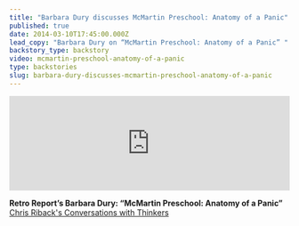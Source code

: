 ```yaml
---
title: "Barbara Dury discusses McMartin Preschool: Anatomy of a Panic"
published: true
date: 2014-03-10T17:45:00.000Z
lead_copy: "Barbara Dury on “McMartin Preschool: Anatomy of a Panic” "
backstory_type: backstory
video: mcmartin-preschool-anatomy-of-a-panic
type: backstories
slug: barbara-dury-discusses-mcmartin-preschool-anatomy-of-a-panic
---
```

<iframe width="100%" height="170" scrolling="no" frameborder="no" src="https://w.soundcloud.com/player/?visual=true&amp;url=http%3A%2F%2Fapi.soundcloud.com%2Ftracks%2F139904434&amp;show_artwork=true"></iframe>

**Retro Report’s Barbara Dury: “McMartin Preschool: Anatomy of a Panic”**
[Chris Riback's Conversations with Thinkers](http://chrisriback.com/2014/03/16/retro-reports-barbara-dury-mcmartin-preschool-anatomy-of-a-panic/)

